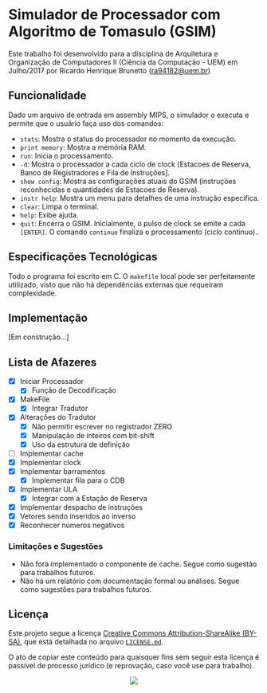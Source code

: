 # Simulador de Processador com Algoritmo de Tomasulo (GSIM)
Este trabalho foi desenvolvido para a disciplina de Arquitetura e Organização de Computadores II (Ciência da Computação - UEM) em Julho/2017 por Ricardo Henrique Brunetto (ra94182@uem.br)

## Funcionalidade
Dado um arquivo de entrada em assembly MIPS, o simulador o executa e permite que o usuário faça uso dos comandos:
- `stats`: Mostra o status do processador no momento da execução.
- `print memory`: Mostra a memória RAM.
- `run`: Inicia o processamento.
- `-d`: Mostra o processador a cada ciclo de clock [Estacoes de Reserva, Banco de Registradores e Fila de Instruções].
- `show config`: Mostra as configurações atuais do GSIM (instruções reconhecidas e quantidades de Estacoes de Reserva).
- `instr help`: Mostra um menu para detalhes de uma instrução especifica.
- `clear`: Limpa o terminal.
- `help`: Exibe ajuda.
- `quit`: Encerra o GSIM.
Inicialmente, o pulso de clock se emite a cada `[ENTER]`. O comando `continue` finaliza o processamento (ciclo continuo)..

## Especificações Tecnológicas
Todo o programa foi escrito em C. O `makefile` local pode ser perfeitamente utilizado, visto que não há dependências externas que requeiram complexidade.

## Implementação
[Em construção...]

## Lista de Afazeres
- [x] Iniciar Processador
  - [x] Função de Decodificação
- [x] MakeFile
  - [x] Integrar Tradutor
- [x] Alterações do Tradutor
  - [x] Não permitir escrever no registrador ZERO
  - [x] Manipulação de inteiros com bit-shift
  - [x] Uso da estrutura de definição
- [ ] Implementar cache
- [x] Implementar clock
- [x] Implementar barramentos
  - [x] Implementar fila para o CDB
- [x] Implementar ULA
  - [x] Integrar com a Estação de Reserva
- [x] Implementar despacho de instruções
- [x] Vetores sendo inseridos ao inverso
- [x] Reconhecer números negativos

### Limitações e Sugestões
- Não fora implementado o componente de cache. Segue como sugestão para trabalhos futuros.
- Não há um relatório com documentação formal ou análises. Segue como sugestões para trabalhos futuros.

## Licença
Este projeto segue a licença [Creative Commons Attribution-ShareAlike (BY-SA)](https://creativecommons.org/licenses/by-sa/4.0/), que está detalhada no arquivo [`LICENSE.md`](LICENSE.md).

O ato de copiar este conteúdo para quaisquer fins sem seguir esta licença é passível de processo jurídico (e reprovação, caso você use para trabalho).
<p align="center">
  <img src="https://licensebuttons.net/l/by-sa/3.0/88x31.png">
</p>
